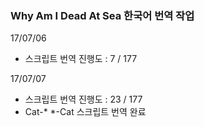 ### Why Am I Dead At Sea 한국어 번역 작업

17/07/06

- 스크립트 번역 진행도 : 7 / 177

17/07/07

- 스크립트 번역 진행도 : 23 / 177
- Cat-* *-Cat 스크립트 번역 완료

